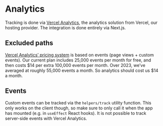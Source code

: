 # Analytics

Tracking is done via [Vercel Analytics](https://vercel.com/analytics), the analytics solution from Vercel, our hosting provider. The integration is done entirely via Next.js.

## Excluded paths

[Vercel Analytics’ pricing system](https://vercel.com/docs/analytics/limits-and-pricing) is based on events (page views + custom events). Our current plan includes 25,000 events per month for free, and then costs $14 per extra 100,000 events per month. Over 2023, we’ve averaged at roughly 55,000 events a month. So analytics should cost us $14 a month.

## Events

Custom events can be tracked via the `helpers/track` utility function. This only works on the client though, so make sure to only call it when the app has mounted (e.g. in `useEffect` React hooks). It is not possible to track server-side events with Vercel Analytics.
